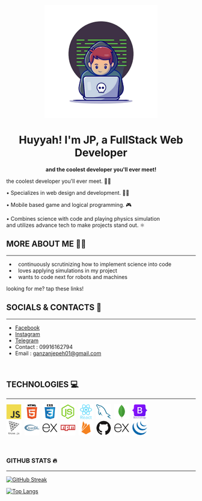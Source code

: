 
<div id="header" align="center">
  <img src="https://github.com/jepeh/jepeh/blob/jepeh.github.io/20230727_205426.png" width="300">

 # Huyyah! I'm JP,  a FullStack Web Developer 
**and the coolest developer you'll ever meet!**
</div>

the coolest developer you'll ever meet. 🧑‍🔬
<p>• Specializes in web design and development. 👨‍💻</p>
<p>• Mobile based game and logical programming. 🎮</p>
<p>• Combines science with code and playing physics simulation <br />
and utilizes advance tech to make projects stand out. ⚛️</p>


## MORE ABOUT ME 🧑‍🔬

***

- &nbsp; continuously scrutinizing how to implement science into code
- &nbsp; loves applying simulations in my project
- &nbsp; wants to code next for robots and machines


looking for me? tap these links!
## SOCIALS & CONTACTS 🤳

***

- [Facebook](fb.com/jepeh)
- [Instagram](instagram.com/jepeh_____)
- [Telegram](t.me/jepeh123)
- Contact : 09916162794
- Email : ganzanjepeh01@gmail.com

<br/>

## TECHNOLOGIES 💻

***

<div>
   
   <img src="https://github.com/devicons/devicon/blob/master/icons/javascript/javascript-original.svg" title="JavaScript" alt="JavaScript" width="40" height="40"/>&nbsp;
 <img src="https://github.com/devicons/devicon/blob/master/icons/html5/html5-original-wordmark.svg" title="HTML5" alt="HTML5ñ" width="40" height="40"/>&nbsp;
 <img src="https://github.com/devicons/devicon/blob/master/icons/css3/css3-original-wordmark.svg" title="CSS3" alt="CSS3" width="40" height="40"/>&nbsp;
 <img src="https://github.com/devicons/devicon/blob/master/icons/nodejs/nodejs-original.svg" title="NodeJS" alt="NodeJSt" width="40" height="40"/>&nbsp;
 <img src="https://github.com/devicons/devicon/blob/master/icons/react/react-original-wordmark.svg" title="React" alt="ReactJS" width="40" height="40"/>&nbsp;
 <img src="https://github.com/devicons/devicon/blob/master/icons/mysql/mysql-original.svg" title="Java" alt="mySQL" width="40" height="40"/>&nbsp;
 <img src="https://github.com/devicons/devicon/blob/master/icons/mongodb/mongodb-original.svg" title="Java" alt="MongoDB" width="40" height="40"/>&nbsp;
 <img src="https://github.com/devicons/devicon/blob/master/icons/bootstrap/bootstrap-original-wordmark.svg" title="Java" alt="Bootstrap" width="40" height="40"/>&nbsp;
   <br/>
 <img src="https://github.com/devicons/devicon/blob/master/icons/threejs/threejs-original-wordmark.svg" title="Java" alt="threeJS" width="40" height="40"/>&nbsp;
 <img src="https://github.com/devicons/devicon/blob/master/icons/opengl/opengl-original.svg" title="Java" alt="WebGL" width="40" height="40"/>&nbsp;
 <img src="https://github.com/devicons/devicon/blob/master/icons/express/express-original.svg" title="Java" backgroundColor="white" alt="Express" width="40" height="40"/>&nbsp;
   <img src="https://github.com/devicons/devicon/blob/master/icons/npm/npm-original-wordmark.svg" title="Java" alt="NPM" width="40" height="40"/>&nbsp;
<img src="https://github.com/devicons/devicon/blob/master/icons/firebase/firebase-plain.svg" title="Java" alt="Firebase" width="40" height="40"/>&nbsp;
<img src="https://github.com/devicons/devicon/blob/master/icons/github/github-original.svg" title="Java" alt="Github" width="40" height="40" backgroundColor="white"/>&nbsp;
<img src="https://github.com/devicons/devicon/blob/master/icons/express/express-original.svg" title="Java" alt="Express" width="40" height="40"/>&nbsp;
<img src="https://github.com/devicons/devicon/blob/master/icons/jquery/jquery-original.svg" title="Java" alt="jQuery" width="40" height="40"/>&nbsp;
</div>

<br/>

### GITHUB STATS 🔥

***

[![GitHub Streak](https://streak-stats.demolab.com/?user=jepeh&theme=dark)](https://git.io/streak-stats)

[![Top Langs](https://github-readme-stats.vercel.app/api/top-langs/?username=jepeh&layout=compact&theme=vision-friendly-dark)](https://github.com/anuraghazra/github-readme-stats)
